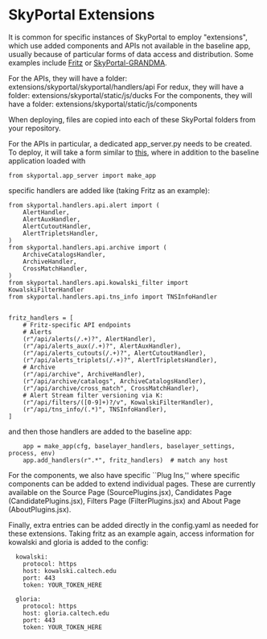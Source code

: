 # SkyPortal Extensions

It is common for specific instances of SkyPortal to employ "extensions", which use added components and APIs not available in the baseline app, usually because of particular forms of data access and distribution. Some examples include [Fritz](https://github.com/fritz-marshal/fritz) or [SkyPortal-GRANDMA](https://github.com/grandma-collaboration/icare).

For the APIs, they will have a folder: extensions/skyportal/skyportal/handlers/api
For redux, they will have a folder: extensions/skyportal/static/js/ducks
For the components, they will have a folder: extensions/skyportal/static/js/components

When deploying, files are copied into each of these SkyPortal folders from your repository.

For the APIs in particular, a dedicated app_server.py needs to be created. To deploy, it will take a form similar to [this](https://github.com/fritz-marshal/fritz/blob/main/extensions/skyportal/skyportal/app_server_fritz.py), where in addition to the baseline application loaded with

```from skyportal.app_server import make_app```

specific handlers are added like (taking Fritz as an example):

```
from skyportal.handlers.api.alert import (
    AlertHandler,
    AlertAuxHandler,
    AlertCutoutHandler,
    AlertTripletsHandler,
)
from skyportal.handlers.api.archive import (
    ArchiveCatalogsHandler,
    ArchiveHandler,
    CrossMatchHandler,
)
from skyportal.handlers.api.kowalski_filter import KowalskiFilterHandler
from skyportal.handlers.api.tns_info import TNSInfoHandler


fritz_handlers = [
    # Fritz-specific API endpoints
    # Alerts
    (r"/api/alerts(/.+)?", AlertHandler),
    (r"/api/alerts_aux(/.+)?", AlertAuxHandler),
    (r"/api/alerts_cutouts(/.+)?", AlertCutoutHandler),
    (r"/api/alerts_triplets(/.+)?", AlertTripletsHandler),
    # Archive
    (r"/api/archive", ArchiveHandler),
    (r"/api/archive/catalogs", ArchiveCatalogsHandler),
    (r"/api/archive/cross_match", CrossMatchHandler),
    # Alert Stream filter versioning via K:
    (r"/api/filters/([0-9]+)?/v", KowalskiFilterHandler),
    (r"/api/tns_info/(.*)", TNSInfoHandler),
]
```

and then those handlers are added to the baseline app:

```
    app = make_app(cfg, baselayer_handlers, baselayer_settings, process, env)
    app.add_handlers(r".*", fritz_handlers)  # match any host
```

For the components, we also have specific ``Plug Ins,'' where specific components can be added to extend individual pages. These are currently available on the Source Page (SourcePlugins.jsx), Candidates Page (CandidatePlugins.jsx), Filters Page (FilterPlugins.jsx) and About Page (AboutPlugins.jsx).

Finally, extra entries can be added directly in the config.yaml as needed for these extensions. Taking fritz as an example again, access information for kowalski and gloria is added to the config:

```
  kowalski:
    protocol: https
    host: kowalski.caltech.edu
    port: 443
    token: YOUR_TOKEN_HERE

  gloria:
    protocol: https
    host: gloria.caltech.edu
    port: 443
    token: YOUR_TOKEN_HERE
```
